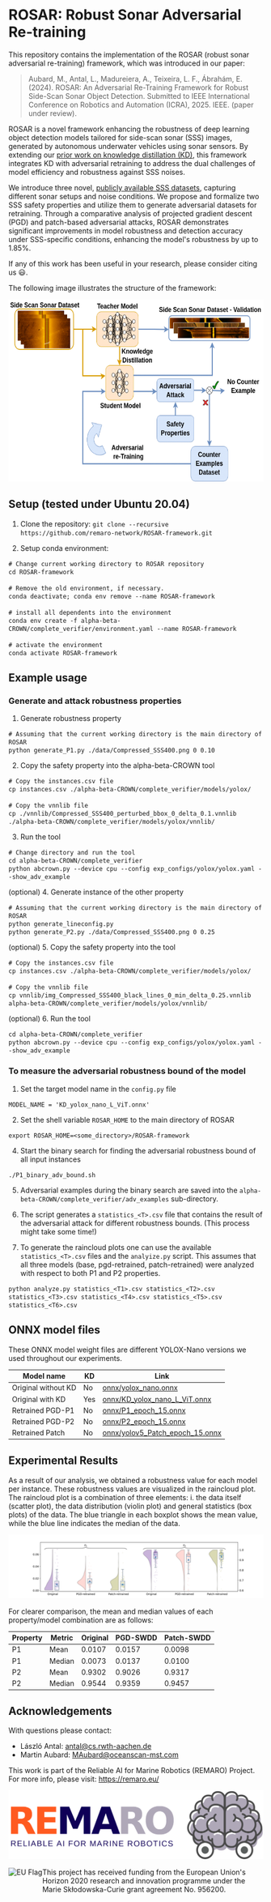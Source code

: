 # ROSAR: Robust Sonar Adversarial Re-training

This repository contains the implementation of the ROSAR (robust sonar adversarial re-training) framework, which was introduced in our paper:

> Aubard, M., Antal, L., Madureiera, A., Teixeira, L. F., Ábrahám, E. (2024). ROSAR: An Adversarial Re-Training Framework for Robust Side-Scan Sonar Object Detection. Submitted to IEEE International Conference on Robotics and Automation (ICRA), 2025. IEEE. (paper under review).

ROSAR is a novel framework enhancing the robustness of deep learning object detection models tailored for side-scan sonar (SSS) images, generated by autonomous underwater vehicles using sonar sensors. By extending our [prior work on knowledge distillation (KD)](https://github.com/remaro-network/KD-YOLOX-ViT), this framework integrates KD with adversarial retraining to address the dual challenges of model efficiency and robustness against SSS noises. 

We introduce three novel, [publicly available SSS datasets](https://zenodo.org/records/13692547), capturing different sonar setups and noise conditions. We propose and formalize two SSS safety properties and utilize them to generate adversarial datasets for retraining. Through a comparative analysis of projected gradient descent (PGD) and patch-based adversarial attacks, ROSAR demonstrates significant improvements in model robustness and detection accuracy under SSS-specific conditions, enhancing the model's robustness by up to 1.85%.

If any of this work has been useful in your research, please consider citing us 😃.

The following image illustrates the structure of the framework:

<img height="360" alt="ROSAR-Framework" src="media/GA-v0-1.png">

## Setup (tested under Ubuntu 20.04)

1. Clone the repository:
`git clone --recursive https://github.com/remaro-network/ROSAR-framework.git`

2. Setup conda environment:
```
# Change current working directory to ROSAR repository
cd ROSAR-framework

# Remove the old environment, if necessary.
conda deactivate; conda env remove --name ROSAR-framework

# install all dependents into the environment
conda env create -f alpha-beta-CROWN/complete_verifier/environment.yaml --name ROSAR-framework

# activate the environment
conda activate ROSAR-framework
```

## Example usage

### Generate and attack robustness properties

1. Generate robustness property
```
# Assuming that the current working directory is the main directory of ROSAR
python generate_P1.py ./data/Compressed_SSS400.png 0 0.10
```

2. Copy the safety property into the alpha-beta-CROWN tool
```
# Copy the instances.csv file
cp instances.csv ./alpha-beta-CROWN/complete_verifier/models/yolox/

# Copy the vnnlib file
cp ./vnnlib/Compressed_SSS400_perturbed_bbox_0_delta_0.1.vnnlib ./alpha-beta-CROWN/complete_verifier/models/yolox/vnnlib/
```
3. Run the tool
```
# Change directory and run the tool
cd alpha-beta-CROWN/complete_verifier
python abcrown.py --device cpu --config exp_configs/yolox/yolox.yaml --show_adv_example
```

(optional) 4. Generate instance of the other property
```
# Assuming that the current working directory is the main directory of ROSAR
python generate_lineconfig.py
python generate_P2.py ./data/Compressed_SSS400.png 0 0.25
```

(optional) 5. Copy the safety property into the tool
```
# Copy the instances.csv file
cp instances.csv ./alpha-beta-CROWN/complete_verifier/models/yolox/

# Copy the vnnlib file
cp vnnlib/img_Compressed_SSS400_black_lines_0_min_delta_0.25.vnnlib alpha-beta-CROWN/complete_verifier/models/yolox/vnnlib/
```

(optional) 6. Run the tool
```
cd alpha-beta-CROWN/complete_verifier
python abcrown.py --device cpu --config exp_configs/yolox/yolox.yaml --show_adv_example
```

### To measure the adversarial robustness bound of the model

1. Set the target model name in the `config.py` file
```
MODEL_NAME = 'KD_yolox_nano_L_ViT.onnx'
```

2. Set the shell variable `ROSAR_HOME` to the main directory of ROSAR
```
export ROSAR_HOME=<some_directory>/ROSAR-framework
```

4. Start the binary search for finding the adversarial robustness bound of all input instances
```
./P1_binary_adv_bound.sh
```

5. Adversarial examples during the binary search are saved into the `alpha-beta-CROWN/complete_verifier/adv_examples` sub-directory.

6. The script generates a `statistics_<T>.csv` file that contains the result of the adversarial attack for different robustness bounds. (This process might take some time!)

7. To generate the raincloud plots one can use the available `statistics_<T>.csv` files and the `analyize.py` script. This assumes that all three models (base, pgd-retrained, patch-retrained) were analyzed with respect to both P1 and P2 properties.
```
python analyze.py statistics_<T1>.csv statistics_<T2>.csv statistics_<T3>.csv statistics_<T4>.csv statistics_<T5>.csv statistics_<T6>.csv
```

## ONNX model files

These ONNX model weight files are different YOLOX-Nano versions we used throughout our experiments. 

| Model name           | KD  | Link                               |
|----------------------|-----|--------------------------------|
| Original without KD  | No  | [onnx/yolox_nano.onnx](onnx/yolox_nano.onnx) |
| Original with KD     | Yes | [onnx/KD_yolox_nano_L_ViT.onnx](onnx/KD_yolox_nano_L_ViT.onnx) |
| Retrained PGD-P1     | No  | [onnx/P1_epoch_15.onnx](onnx/P1_epoch_15.onnx) |
| Retrained PGD-P2     | No  | [onnx/P2_epoch_15.onnx](onnx/P2_epoch_15.onnx) |
| Retrained Patch      | No  | [onnx/yolov5_Patch_epoch_15.onnx](onnx/yolov5_Patch_epoch_15.onnx) |

## Experimental Results

As a result of our analysis, we obtained a robustness value for each model per instance. These robustness values are visualized in the raincloud plot. The raincloud plot is a combination of three elements: i. the data itself (scatter plot), the data distribution (violin plot) and general statistics (box plots) of the data. The blue triangle in each boxplot shows the mean value, while the blue line indicates the median of the data.

![Raincloud plots of the robustness values](raincloud.svg "Robustness boundary analysis")

For clearer comparison, the mean and median values of each property/model combination are as follows:

| Property | Metric | Original | PGD-SWDD | Patch-SWDD |
|----------|--------|----------|----------|------------|
| P1       | Mean   | 0.0107   | 0.0157   | 0.0098     |
| P1       | Median | 0.0073   | 0.0137   | 0.0100     |
| P2       | Mean   | 0.9302   | 0.9026   | 0.9317     |
| P2       | Median | 0.9544   | 0.9359   | 0.9457     |

## Acknowledgements

With questions please contact:
- László Antal: antal@cs.rwth-aachen.de
- Martin Aubard: MAubard@oceanscan-mst.com

This work is part of the Reliable AI for Marine Robotics (REMARO) Project. For more info, please visit: https://remaro.eu/

[<img src="media/remaro-right-1024.png">](https://remaro.eu/)

<a href="https://research-and-innovation.ec.europa.eu/funding/funding-opportunities/funding-programmes-and-open-calls/horizon-2020_en">
    <img align="left" height="60" alt="EU Flag" src="https://remaro.eu/wp-content/uploads/2020/09/flag_yellow_low.jpg">
</a>

This project has received funding from the European Union's Horizon 2020 research and innovation programme under the Marie Skłodowska-Curie grant agreement No. 956200.
